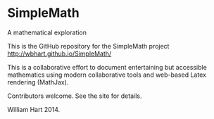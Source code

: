 SimpleMath
==========

A mathematical exploration

This is the GitHub repository for the SimpleMath project http://wbhart.github.io/SimpleMath/

This is a collaborative effort to document entertaining but accessible mathematics using modern collaborative tools and 
web-based Latex rendering (MathJax).

Contributors welcome. See the site for details.

William Hart 2014.
